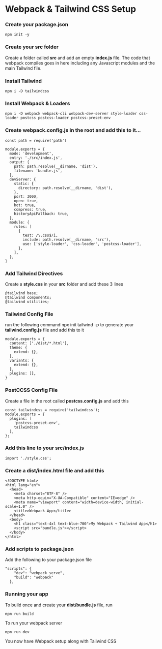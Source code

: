 # Webpack & Tailwind CSS Setup 

### Create your package.json
```
npm init -y
```

### Create your src folder
Create a folder called **src** and add an empty **index.js** file. The code that webpack compiles goes in here including any Javascript modules and the main Tailwind file.

### Install Tailwind
```
npm i -D tailwindcss
```

### Install Webpack & Loaders
```
npm i -D webpack webpack-cli webpack-dev-server style-loader css-loader postcss postcss-loader postcss-preset-env
```
### Create webpack.config.js in the root and add this to it...
```
const path = require('path')

module.exports = {
  mode: 'development',
  entry: './src/index.js',
  output: {
    path: path.resolve(__dirname, 'dist'),
    filename: 'bundle.js',
  },
  devServer: {
    static: {
      directory: path.resolve(__dirname, 'dist'),
    },
    port: 3000,
    open: true,
    hot: true,
    compress: true,
    historyApiFallback: true,
  },
  module: {
    rules: [
      {
        test: /\.css$/i,
        include: path.resolve(__dirname, 'src'),
        use: ['style-loader', 'css-loader', 'postcss-loader'],
      },
    ],
  },
}

```

### Add Tailwind Directives
Create a **style.css** in your **src** folder and add these 3 lines
```
@tailwind base;
@tailwind components;
@tailwind utilities;

```

### Tailwind Config File
run the following command npx init tailwind -p to generate your **tailwind.config.js** file and add this to it
```
module.exports = {
  content: ['./dist/*.html'],
  theme: {
    extend: {},
  },
  variants: {
    extend: {},
  },
  plugins: [],
}

```

### PostCCSS Config File
Create a file in the root called **postcss.config.js** and add this
```
const tailwindcss = require('tailwindcss');
module.exports = {
  plugins: [
    'postcss-preset-env',
    tailwindcss
  ],
};
```

### Add this line to your src/index.js
```
import './style.css';
```

### Create a **dist/index.html** file and add this
```
<!DOCTYPE html>
<html lang="en">
  <head>
    <meta charset="UTF-8" />
    <meta http-equiv="X-UA-Compatible" content="IE=edge" />
    <meta name="viewport" content="width=device-width, initial-scale=1.0" />
    <title>Webpack App</title>
  </head>
  <body>
    <h1 class="text-4xl text-blue-700">My Webpack + Tailwind App</h1>
    <script src="bundle.js"></script>
  </body>
</html>
```

### Add scripts to package.json

Add the following to your package.json file
```
"scripts": {
    "dev": "webpack serve",
    "build": "webpack"
  },
```

### Running your app
To build once and create your **dist/bundle.js** file, run
```
npm run build
```

To run your webpack server
```
npm run dev
```

You now have Webpack setup along with Tailwind CSS
